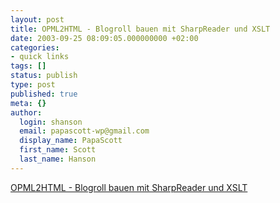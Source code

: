 ```yaml
---
layout: post
title: OPML2HTML - Blogroll bauen mit SharpReader und XSLT
date: 2003-09-25 08:09:05.000000000 +02:00
categories:
- quick links
tags: []
status: publish
type: post
published: true
meta: {}
author:
  login: shanson
  email: papascott-wp@gmail.com
  display_name: PapaScott
  first_name: Scott
  last_name: Hanson
---
```

<p><a title="Potentially useful" href="http://www.roell.net/weblog/archiv/2003/09/24/opml2html_blogroll_bauen_mit_sharpreader_und_xslt.shtml">OPML2HTML - Blogroll bauen mit SharpReader und XSLT</a></p>
